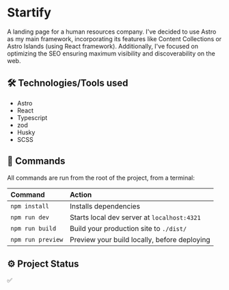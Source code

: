 # Startify

A landing page for a human resources company. I've decided to use Astro as my main framework, incorporating its features like Content Collections or Astro Islands (using React framework).
Additionally, I've focused on optimizing the SEO ensuring maximum visibility and discoverability on the web.

## 🛠 Technologies/Tools used

- Astro
- React
- Typescript
- zod
- Husky
- SCSS

## 🧞 Commands

All commands are run from the root of the project, from a terminal:

| Command           | Action                                       |
| :---------------- | :------------------------------------------- |
| `npm install`     | Installs dependencies                        |
| `npm run dev`     | Starts local dev server at `localhost:4321`  |
| `npm run build`   | Build your production site to `./dist/`      |
| `npm run preview` | Preview your build locally, before deploying |

## ⚙ Project Status

✅
